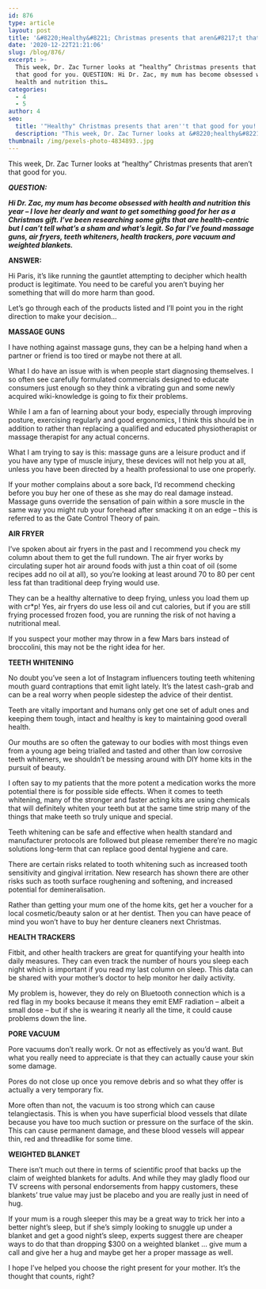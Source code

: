 ```yaml
---
id: 876
type: article
layout: post
title: '&#8220;Healthy&#8221; Christmas presents that aren&#8217;t that good for you!'
date: '2020-12-22T21:21:06'
slug: /blog/876/
excerpt: >-
  This week, Dr. Zac Turner looks at “healthy” Christmas presents that aren’t
  that good for you. QUESTION: Hi Dr. Zac, my mum has become obsessed with
  health and nutrition this…
categories:
  - 4
  - 5
author: 4
seo:
  title: '"Healthy" Christmas presents that aren''t that good for you! - Doctor Zac'
  description: "This week, Dr. Zac Turner looks at &#8220;healthy&#8221; Christmas presents that aren&#8217;t that good for you. QUESTION:\_ Hi Dr. Zac, my mum has become obsessed with health and nutrition this..."
thumbnail: /img/pexels-photo-4834893..jpg
---
```

This week, Dr. Zac Turner looks at “healthy” Christmas presents that aren’t that good for you.

_**QUESTION:**_ 

_**Hi Dr. Zac, my mum has become obsessed with health and nutrition this year – I love her dearly and want to get something good for her as a Christmas gift. I’ve been researching some gifts that are health-centric but I can’t tell what’s a sham and what’s legit. So far I’ve found massage guns, air fryers, teeth whiteners, health trackers, pore vacuum and weighted blankets.**_

**ANSWER:**

Hi Paris, it’s like running the gauntlet attempting to decipher which health product is legitimate. You need to be careful you aren’t buying her something that will do more harm than good.

Let’s go through each of the products listed and I’ll point you in the right direction to make your decision…

**MASSAGE GUNS**

I have nothing against massage guns, they can be a helping hand when a partner or friend is too tired or maybe not there at all.

What I do have an issue with is when people start diagnosing themselves. I so often see carefully formulated commercials designed to educate consumers just enough so they think a vibrating gun and some newly acquired wiki-knowledge is going to fix their problems.

While I am a fan of learning about your body, especially through improving posture, exercising regularly and good ergonomics, I think this should be in addition to rather than replacing a qualified and educated physiotherapist or massage therapist for any actual concerns.

What I am trying to say is this: massage guns are a leisure product and if you have any type of muscle injury, these devices will not help you at all, unless you have been directed by a health professional to use one properly.

If your mother complains about a sore back, I’d recommend checking before you buy her one of these as she may do real damage instead. Massage guns override the sensation of pain within a sore muscle in the same way you might rub your forehead after smacking it on an edge – this is referred to as the Gate Control Theory of pain.

**AIR FRYER**

I’ve spoken about air fryers in the past and I recommend you check my column about them to get the full rundown. The air fryer works by circulating super hot air around foods with just a thin coat of oil (some recipes add no oil at all), so you’re looking at least around 70 to 80 per cent less fat than traditional deep frying would use.

They can be a healthy alternative to deep frying, unless you load them up with cr\*p! Yes, air fryers do use less oil and cut calories, but if you are still frying processed frozen food, you are running the risk of not having a nutritional meal.

If you suspect your mother may throw in a few Mars bars instead of broccolini, this may not be the right idea for her.

**TEETH WHITENING**

No doubt you’ve seen a lot of Instagram influencers touting teeth whitening mouth guard contraptions that emit light lately. It’s the latest cash-grab and can be a real worry when people sidestep the advice of their dentist.

Teeth are vitally important and humans only get one set of adult ones and keeping them tough, intact and healthy is key to maintaining good overall health.

Our mouths are so often the gateway to our bodies with most things even from a young age being trialled and tasted and other than low corrosive teeth whiteners, we shouldn’t be messing around with DIY home kits in the pursuit of beauty.

I often say to my patients that the more potent a medication works the more potential there is for possible side effects. When it comes to teeth whitening, many of the stronger and faster acting kits are using chemicals that will definitely whiten your teeth but at the same time strip many of the things that make teeth so truly unique and special.

Teeth whitening can be safe and effective when health standard and manufacturer protocols are followed but please remember there’re no magic solutions long-term that can replace good dental hygiene and care.

There are certain risks related to tooth whitening such as increased tooth sensitivity and gingival irritation. New research has shown there are other risks such as tooth surface roughening and softening, and increased potential for demineralisation.

Rather than getting your mum one of the home kits, get her a voucher for a local cosmetic/beauty salon or at her dentist. Then you can have peace of mind you won’t have to buy her denture cleaners next Christmas.

**HEALTH TRACKERS**

Fitbit, and other health trackers are great for quantifying your health into daily measures. They can even track the number of hours you sleep each night which is important if you read my last column on sleep. This data can be shared with your mother’s doctor to help monitor her daily activity.

My problem is, however, they do rely on Bluetooth connection which is a red flag in my books because it means they emit EMF radiation – albeit a small dose – but if she is wearing it nearly all the time, it could cause problems down the line.

**PORE VACUUM**

Pore vacuums don’t really work. Or not as effectively as you’d want. But what you really need to appreciate is that they can actually cause your skin some damage.

Pores do not close up once you remove debris and so what they offer is actually a very temporary fix.

More often than not, the vacuum is too strong which can cause telangiectasis. This is when you have superficial blood vessels that dilate because you have too much suction or pressure on the surface of the skin. This can cause permanent damage, and these blood vessels will appear thin, red and threadlike for some time.

**WEIGHTED BLANKET**

There isn’t much out there in terms of scientific proof that backs up the claim of weighted blankets for adults. And while they may gladly flood our TV screens with personal endorsements from happy customers, these blankets’ true value may just be placebo and you are really just in need of hug.

If your mum is a rough sleeper this may be a great way to trick her into a better night’s sleep, but if she’s simply looking to snuggle up under a blanket and get a good night’s sleep, experts suggest there are cheaper ways to do that than dropping $300 on a weighted blanket … give mum a call and give her a hug and maybe get her a proper massage as well.

I hope I’ve helped you choose the right present for your mother. It’s the thought that counts, right?
